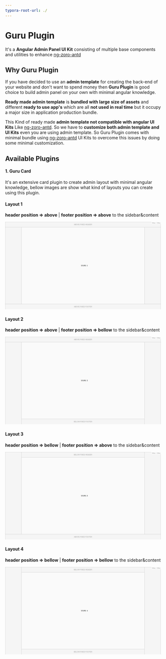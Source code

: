 ```yaml
---
typora-root-url: ./
---
```


# Guru Plugin

It's a **Angular Admin Panel UI Kit** consisting of multiple base components and utilities to enhance [ng-zoro-antd](https://ng.ant.design/docs/introduce/en "ng-zoro-antd")

## Why Guru Plugin

If you have decided to use an **admin template** for creating the back-end of your website and don't want to spend money then **Guru Plugin** is good choice to build admin panel on your own with minimal angular knowledge.

**Ready made admin template** is **bundled with large size of assets** and different **ready to use app's** which are all **not used in real time** but it occupy a major size in application production bundle.

This Kind of ready made **admin template not compatible with angular UI Kits** Like [ng-zoro-antd](https://ng.ant.design/docs/introduce/en "ng-zoro-antd"). So we have to **customize both admin template and UI Kits** even you are using admin template. So Guru Plugin comes with minimal bundle using [ng-zoro-antd](https://ng.ant.design/docs/introduce/en "ng-zoro-antd") UI Kits to overcome this issues by doing some minimal customization.

## Available Plugins

#### **1. Guru Card**

It's an extensive card plugin to create admin layout with minimal angular knowledge, bellow images are show what kind of layouts you can create using this plugin.

#### Layout 1

**header position => above** | **footer position => above** to the sidebar&content

![](/docs/screenshots/type-1.JPG)

#### Layout 2

**header position => above** | **footer position => bellow** to the sidebar&content

![](/docs/screenshots/type-2.JPG)

#### Layout 3

**header position => bellow** | **footer position => above** to the sidebar&content

![](/docs/screenshots/type-3.JPG)

#### Layout 4

**header position => bellow** | **footer position => bellow** to the sidebar&content

![](/docs/screenshots/type-4.JPG)